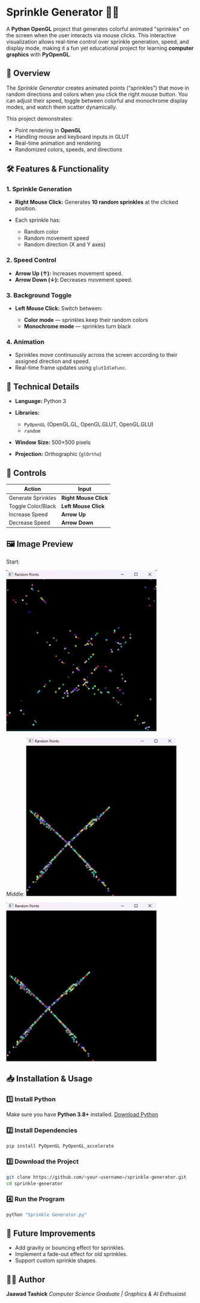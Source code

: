 
# Sprinkle Generator 🎨✨

A **Python OpenGL** project that generates colorful animated "sprinkles" on the screen when the user interacts via mouse clicks. This interactive visualization allows real-time control over sprinkle generation, speed, and display mode, making it a fun yet educational project for learning **computer graphics** with **PyOpenGL**.



## 📌 Overview

The *Sprinkle Generator* creates animated points (“sprinkles”) that move in random directions and colors when you click the right mouse button. You can adjust their speed, toggle between colorful and monochrome display modes, and watch them scatter dynamically.

This project demonstrates:

* Point rendering in **OpenGL**
* Handling mouse and keyboard inputs in GLUT
* Real-time animation and rendering
* Randomized colors, speeds, and directions



## 🛠 Features & Functionality

### 1. **Sprinkle Generation**

* **Right Mouse Click:** Generates **10 random sprinkles** at the clicked position.
* Each sprinkle has:

  * Random color
  * Random movement speed
  * Random direction (X and Y axes)

### 2. **Speed Control**

* **Arrow Up (↑):** Increases movement speed.
* **Arrow Down (↓):** Decreases movement speed.

### 3. **Background Toggle**

* **Left Mouse Click:** Switch between:

  * **Color mode** — sprinkles keep their random colors
  * **Monochrome mode** — sprinkles turn black

### 4. **Animation**

* Sprinkles move continuously across the screen according to their assigned direction and speed.
* Real-time frame updates using `glutIdleFunc`.



## 📐 Technical Details

* **Language:** Python 3
* **Libraries:**

  * `PyOpenGL` (OpenGL.GL, OpenGL.GLUT, OpenGL.GLU)
  * `random`
* **Window Size:** 500×500 pixels
* **Projection:** Orthographic (`glOrtho`)



## 🎯 Controls

| Action             | Input                 |
| ------------------ | --------------------- |
| Generate Sprinkles | **Right Mouse Click** |
| Toggle Color/Black | **Left Mouse Click**  |
| Increase Speed     | **Arrow Up**          |
| Decrease Speed     | **Arrow Down**        |



## 🖼 Image Preview

Start:

<img src="https://github.com/JAWAD645/Computer-Graphics-Project-Sprinkle-Generator/blob/d7b7299d10f41271b77f8643e32255d587341365/Start.png" alt="Game Screenshot" width="400">

Middle:
<img src="https://github.com/JAWAD645/Computer-Graphics-Project-Sprinkle-Generator/blob/7a1041eeae1a0d5774ba345b4a85f25a03a0bab0/middle.png" alt="Game Screenshot" width="400">

<img src="https://github.com/JAWAD645/Computer-Graphics-Project-Sprinkle-Generator/blob/7a1041eeae1a0d5774ba345b4a85f25a03a0bab0/middle.png" alt="Game Screenshot" width="400">


## 📥 Installation & Usage

### 1️⃣ Install Python

Make sure you have **Python 3.8+** installed.
[Download Python](https://www.python.org/downloads/)

### 2️⃣ Install Dependencies

```bash
pip install PyOpenGL PyOpenGL_accelerate
```

### 3️⃣ Download the Project

```bash
git clone https://github.com/<your-username>/sprinkle-generator.git
cd sprinkle-generator
```

### 4️⃣ Run the Program

```bash
python "Sprinkle Generator.py"
```



## 📌 Future Improvements

* Add gravity or bouncing effect for sprinkles.
* Implement a fade-out effect for old sprinkles.
* Support custom sprinkle shapes.


## 👨‍💻 Author

**Jaawad Tashick**
*Computer Science Graduate | Graphics & AI Enthusiast*

